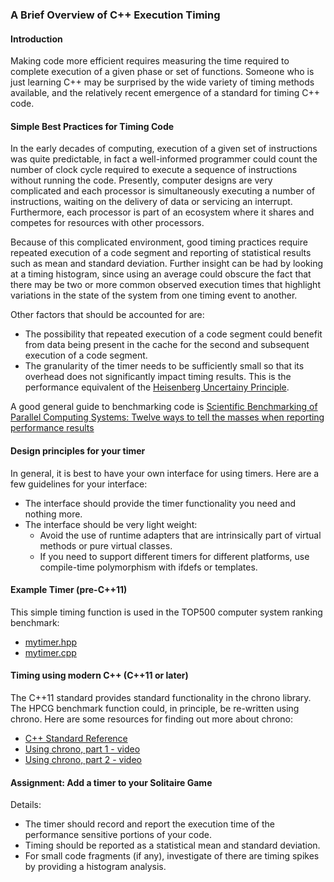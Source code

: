 
### A Brief Overview of C++ Execution Timing

#### Introduction
Making code more efficient requires measuring the time required to complete execution of a given phase or set of functions.  Someone who is just learning C++ may be surprised by the wide variety of timing methods available, and the relatively recent emergence of a standard for timing C++ code.

#### Simple Best Practices for Timing Code
In the early decades of computing, execution of a given set of instructions was quite predictable, in fact a well-informed programmer could count the number of clock cycle required to execute a sequence of instructions without running the code.  Presently, computer designs are very complicated and each processor is simultaneously executing a number of instructions, waiting on the delivery of data or servicing an interrupt.  Furthermore, each processor is part of an ecosystem where it shares and competes for resources with other processors.

Because of this complicated environment, good timing practices require repeated execution of a code segment and reporting of statistical results such as mean and standard deviation.  Further insight can be had by looking at a timing histogram, since using an average could obscure the fact that there may be two or more common observed execution times that highlight variations in the state of the system from one timing event to another.

Other factors that should be accounted for are:
- The possibility that repeated execution of a code segment could benefit from data being present in the cache for the second and subsequent execution of a code segment.
- The granularity of the timer needs to be sufficiently small so that its overhead does not significantly impact timing results.  This is the performance equivalent of the [Heisenberg Uncertainy Principle](https://en.wikipedia.org/wiki/Uncertainty_principle).

A good general guide to benchmarking code is [Scientific Benchmarking of Parallel Computing Systems: Twelve ways to tell the masses when reporting performance results](https://htor.inf.ethz.ch/publications/img/hoefler-scientific-benchmarking.pdf)

#### Design principles for your timer
In general, it is best to have your own interface for using timers.  Here are a few guidelines for your interface:

- The interface should provide the timer functionality you need and nothing more.
- The interface should be very light weight:  
   - Avoid the use of runtime adapters that are intrinsically part of virtual methods or pure virtual classes.
   - If you need to support different timers for different platforms, use compile-time polymorphism with ifdefs or templates.

#### Example Timer (pre-C++11)
This simple timing function is used in the TOP500 computer system ranking benchmark:

- [mytimer.hpp](https://github.com/hpcg-benchmark/hpcg/blob/master/src/mytimer.hpp)
- [mytimer.cpp](https://github.com/hpcg-benchmark/hpcg/blob/master/src/mytimer.cpp)


#### Timing using modern C++ (C++11 or later)

The C++11 standard provides standard functionality in the chrono library.  The HPCG benchmark function could, in principle, be re-written using chrono.  Here are some resources for finding out more about chrono:

- [C++ Standard Reference](https://en.cppreference.com/w/cpp/chrono)
- [Using chrono, part 1 - video](https://www.youtube.com/watch?v=LL8wkskDlbs) 
- [Using chrono, part 2 - video](https://www.youtube.com/watch?v=RuPfDfLKY04)

#### Assignment: Add a timer to your Solitaire Game
Details:
- The timer should record and report the execution time of the performance sensitive portions of your code.  
- Timing should be reported as a statistical mean and standard deviation.
- For small code fragments (if any), investigate of there are timing spikes by providing a histogram analysis.


